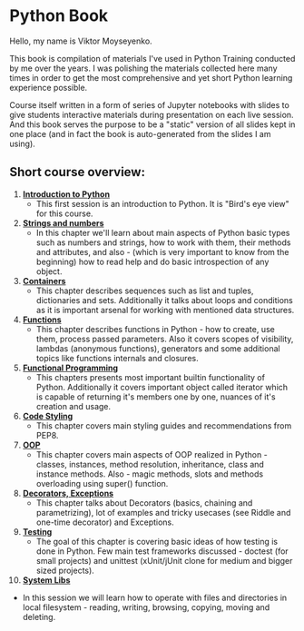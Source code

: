 # Python Book

Hello, my name is Viktor Moyseyenko.

This book is compilation of materials I've used in Python Training conducted by me over the years. I was polishing the materials collected here many times in order to get the most comprehensive and yet short Python learning experience possible.

Course itself written in a form of series of Jupyter notebooks with slides to give students interactive materials during presentation on each live session. And this book serves the purpose to be a "static" version of all slides kept in one place (and in fact the book is auto-generated from the slides I am using).

## Short course overview:
1. [**Introduction to Python**](/ch01-intro/s00-index.md)
   * This first session is an introduction to Python. It is "Bird's eye view" for this course.
2. [**Strings and numbers**](/ch02-numbers-strings/s00-index.md)
   * In this chapter we'll learn about main aspects of Python basic types such as numbers and strings, how to work with them, their methods and attributes, and also - (which is very important to know from the beginning) how to read help and do basic introspection of any object.
3. [**Containers**](/ch03-containers/s00-index.md)
   * This chapter describes sequences such as list and tuples, dictionaries and sets. Additionally it talks about loops and conditions as it is important arsenal for working with mentioned data structures.
4. [**Functions**](/ch04-functions/s00-index.md)
   * This chapter describes functions in Python - how to create, use them, process passed parameters. Also it covers scopes of visibility, lambdas (anonymous functions), generators and some additional topics like functions internals and closures.
5. [**Functional Programming**](/ch05-intro/s00-index.md)
   * This chapters presents most important builtin functionality of Python. Additionally it covers important object called iterator which is capable of returning it's members one by one, nuances of it's creation and usage.
6. [**Code Styling**](/ch06-code-styling/s00-index.md)
   * This chapter covers main styling guides and recommendations from PEP8.
7. [**OOP**](/ch07-oop/s00-index.md)
   * This chapter covers main aspects of OOP realized in Python - classes, instances, method resolution, inheritance, class and instance methods. Also - magic methods, slots and methods overloading using super() function.
8. [**Decorators, Exceptions**](/ch08-decorators-exceptions/s00-index.md)
   * This chapter talks about Decorators (basics, chaining and parametrizing), lot of examples and tricky usecases (see Riddle and one-time decorator) and Exceptions.
9. [**Testing**](/ch09-testing/s00-index.md)
   * The goal of this chapter is covering basic ideas of how testing is done in Python. Few main test frameworks discussed - doctest (for small projects) and unittest (xUnit/jUnit clone for medium and bigger sized projects).
10. [**System Libs**](/ch10-system-libs/s00-index.md)
   * In this session we will learn how to operate with files and directories in local filesystem - reading, writing, browsing, copying, moving and deleting.


